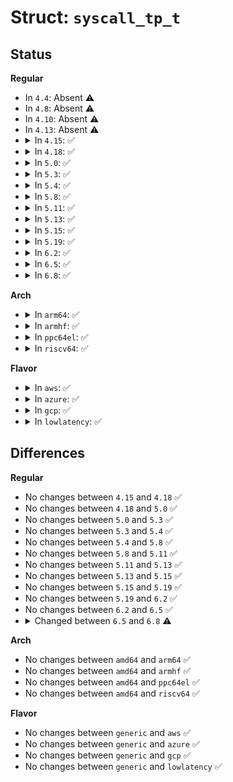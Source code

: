 # Struct: <code>syscall_tp_t</code>

## Status
<b>Regular</b>
<ul>
<li>
In <code>4.4</code>: Absent ⚠️
</li>
<li>
In <code>4.8</code>: Absent ⚠️
</li>
<li>
In <code>4.10</code>: Absent ⚠️
</li>
<li>
In <code>4.13</code>: Absent ⚠️
</li>
<li>
<details>
<summary>In <code>4.15</code>: ✅</summary>

```c
struct syscall_tp_t {
    long long unsigned int regs;
    long unsigned int syscall_nr;
    long unsigned int ret;
};
```
</details>
</li>
<li>
<details>
<summary>In <code>4.18</code>: ✅</summary>

```c
struct syscall_tp_t {
    long long unsigned int regs;
    long unsigned int syscall_nr;
    long unsigned int ret;
};
```
</details>
</li>
<li>
<details>
<summary>In <code>5.0</code>: ✅</summary>

```c
struct syscall_tp_t {
    long long unsigned int regs;
    long unsigned int syscall_nr;
    long unsigned int ret;
};
```
</details>
</li>
<li>
<details>
<summary>In <code>5.3</code>: ✅</summary>

```c
struct syscall_tp_t {
    long long unsigned int regs;
    long unsigned int syscall_nr;
    long unsigned int ret;
};
```
</details>
</li>
<li>
<details>
<summary>In <code>5.4</code>: ✅</summary>

```c
struct syscall_tp_t {
    long long unsigned int regs;
    long unsigned int syscall_nr;
    long unsigned int ret;
};
```
</details>
</li>
<li>
<details>
<summary>In <code>5.8</code>: ✅</summary>

```c
struct syscall_tp_t {
    long long unsigned int regs;
    long unsigned int syscall_nr;
    long unsigned int ret;
};
```
</details>
</li>
<li>
<details>
<summary>In <code>5.11</code>: ✅</summary>

```c
struct syscall_tp_t {
    long long unsigned int regs;
    long unsigned int syscall_nr;
    long unsigned int ret;
};
```
</details>
</li>
<li>
<details>
<summary>In <code>5.13</code>: ✅</summary>

```c
struct syscall_tp_t {
    long long unsigned int regs;
    long unsigned int syscall_nr;
    long unsigned int ret;
};
```
</details>
</li>
<li>
<details>
<summary>In <code>5.15</code>: ✅</summary>

```c
struct syscall_tp_t {
    long long unsigned int regs;
    long unsigned int syscall_nr;
    long unsigned int ret;
};
```
</details>
</li>
<li>
<details>
<summary>In <code>5.19</code>: ✅</summary>

```c
struct syscall_tp_t {
    long long unsigned int regs;
    long unsigned int syscall_nr;
    long unsigned int ret;
};
```
</details>
</li>
<li>
<details>
<summary>In <code>6.2</code>: ✅</summary>

```c
struct syscall_tp_t {
    long long unsigned int regs;
    long unsigned int syscall_nr;
    long unsigned int ret;
};
```
</details>
</li>
<li>
<details>
<summary>In <code>6.5</code>: ✅</summary>

```c
struct syscall_tp_t {
    long long unsigned int regs;
    long unsigned int syscall_nr;
    long unsigned int ret;
};
```
</details>
</li>
<li>
<details>
<summary>In <code>6.8</code>: ✅</summary>

```c
struct syscall_tp_t {
    struct trace_entry ent;
    int syscall_nr;
    long unsigned int ret;
};
```
</details>
</li>
</ul>
<b>Arch</b>
<ul>
<li>
<details>
<summary>In <code>arm64</code>: ✅</summary>

```c
struct syscall_tp_t {
    long long unsigned int regs;
    long unsigned int syscall_nr;
    long unsigned int ret;
};
```
</details>
</li>
<li>
<details>
<summary>In <code>armhf</code>: ✅</summary>

```c
struct syscall_tp_t {
    long long unsigned int regs;
    long unsigned int syscall_nr;
    long unsigned int ret;
};
```
</details>
</li>
<li>
<details>
<summary>In <code>ppc64el</code>: ✅</summary>

```c
struct syscall_tp_t {
    long long unsigned int regs;
    long unsigned int syscall_nr;
    long unsigned int ret;
};
```
</details>
</li>
<li>
<details>
<summary>In <code>riscv64</code>: ✅</summary>

```c
struct syscall_tp_t {
    long long unsigned int regs;
    long unsigned int syscall_nr;
    long unsigned int ret;
};
```
</details>
</li>
</ul>
<b>Flavor</b>
<ul>
<li>
<details>
<summary>In <code>aws</code>: ✅</summary>

```c
struct syscall_tp_t {
    long long unsigned int regs;
    long unsigned int syscall_nr;
    long unsigned int ret;
};
```
</details>
</li>
<li>
<details>
<summary>In <code>azure</code>: ✅</summary>

```c
struct syscall_tp_t {
    long long unsigned int regs;
    long unsigned int syscall_nr;
    long unsigned int ret;
};
```
</details>
</li>
<li>
<details>
<summary>In <code>gcp</code>: ✅</summary>

```c
struct syscall_tp_t {
    long long unsigned int regs;
    long unsigned int syscall_nr;
    long unsigned int ret;
};
```
</details>
</li>
<li>
<details>
<summary>In <code>lowlatency</code>: ✅</summary>

```c
struct syscall_tp_t {
    long long unsigned int regs;
    long unsigned int syscall_nr;
    long unsigned int ret;
};
```
</details>
</li>
</ul>

## Differences
<b>Regular</b>
<ul>
<li>
No changes between <code>4.15</code> and <code>4.18</code> ✅
</li>
<li>
No changes between <code>4.18</code> and <code>5.0</code> ✅
</li>
<li>
No changes between <code>5.0</code> and <code>5.3</code> ✅
</li>
<li>
No changes between <code>5.3</code> and <code>5.4</code> ✅
</li>
<li>
No changes between <code>5.4</code> and <code>5.8</code> ✅
</li>
<li>
No changes between <code>5.8</code> and <code>5.11</code> ✅
</li>
<li>
No changes between <code>5.11</code> and <code>5.13</code> ✅
</li>
<li>
No changes between <code>5.13</code> and <code>5.15</code> ✅
</li>
<li>
No changes between <code>5.15</code> and <code>5.19</code> ✅
</li>
<li>
No changes between <code>5.19</code> and <code>6.2</code> ✅
</li>
<li>
No changes between <code>6.2</code> and <code>6.5</code> ✅
</li>
<li>
<details>
<summary>Changed between <code>6.5</code> and <code>6.8</code> ⚠️</summary>
<ul>
<li>
<b>Field added. </b>
<code>struct trace_entry ent</code>
</li>
<li>
<b>Field removed. </b>
<code>long long unsigned int regs</code>
</li>
<li>
<b>Field type changed. </b>
<code>long unsigned int syscall_nr</code> ➡️ <code>int syscall_nr</code>
</li>
</ul>
</details>
</li>
</ul>
<b>Arch</b>
<ul>
<li>
No changes between <code>amd64</code> and <code>arm64</code> ✅
</li>
<li>
No changes between <code>amd64</code> and <code>armhf</code> ✅
</li>
<li>
No changes between <code>amd64</code> and <code>ppc64el</code> ✅
</li>
<li>
No changes between <code>amd64</code> and <code>riscv64</code> ✅
</li>
</ul>
<b>Flavor</b>
<ul>
<li>
No changes between <code>generic</code> and <code>aws</code> ✅
</li>
<li>
No changes between <code>generic</code> and <code>azure</code> ✅
</li>
<li>
No changes between <code>generic</code> and <code>gcp</code> ✅
</li>
<li>
No changes between <code>generic</code> and <code>lowlatency</code> ✅
</li>
</ul>
